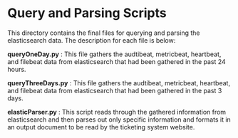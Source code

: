 # Query and Parsing Scripts

This directory contains the final files for querying and parsing the elasticsearch data. The description for each file is below:

**queryOneDay.py** : This file gathers the audtibeat, metricbeat, heartbeat, and filebeat data from elasticsearch that had been gathered in the past 24 hours.

**queryThreeDays.py** : This file gathers the audtibeat, metricbeat, heartbeat, and filebeat data from elasticsearch that had been gathered in the past 3 days.

**elasticParser.py** : This script reads through the gathered information from elasticsearch and then parses out only specific information and formats it in an output document to be read by the ticketing system website.
